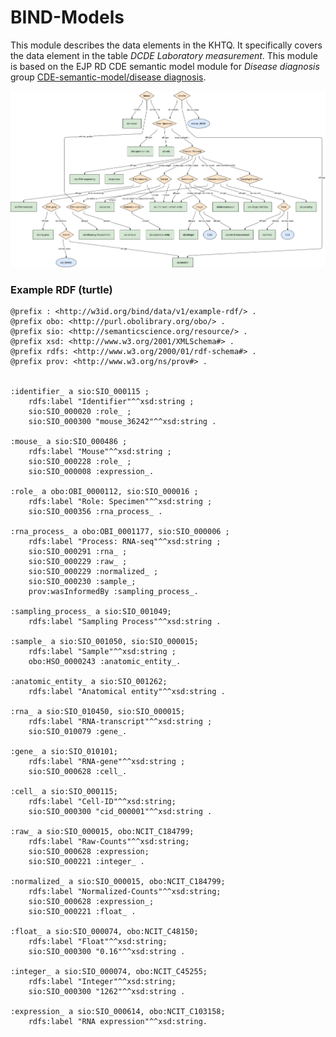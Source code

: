 # BIND-Models
This module describes the data elements in the KHTQ. It specifically covers the data element in the table _DCDE Laboratory measurement_. This module is based on the EJP RD CDE semantic model module for _Disease diagnosis_ group [CDE-semantic-model/disease diagnosis](https://github.com/ejp-rd-vp/CDE-semantic-model/blob/master/docs/disease_diagnosis.md).

<p align="center">
    <a href="/RNAseq_model.png" target="_blank">
        <img src="/RNAseq_model.png">
    </a>
</p>

### Example RDF (turtle)
```ttl
@prefix : <http://w3id.org/bind/data/v1/example-rdf/> .
@prefix obo: <http://purl.obolibrary.org/obo/> .
@prefix sio: <http://semanticscience.org/resource/> .
@prefix xsd: <http://www.w3.org/2001/XMLSchema#> .
@prefix rdfs: <http://www.w3.org/2000/01/rdf-schema#> .
@prefix prov: <http://www.w3.org/ns/prov#> .


:identifier_ a sio:SIO_000115 ;
    rdfs:label "Identifier"^^xsd:string ;
    sio:SIO_000020 :role_ ;
    sio:SIO_000300 "mouse_36242"^^xsd:string .

:mouse_ a sio:SIO_000486 ;
    rdfs:label "Mouse"^^xsd:string ;
    sio:SIO_000228 :role_ ;
    sio:SIO_000008 :expression_.
    
:role_ a obo:OBI_0000112, sio:SIO_000016 ;
    rdfs:label "Role: Specimen"^^xsd:string ;
    sio:SIO_000356 :rna_process_ .
    
:rna_process_ a obo:OBI_0001177, sio:SIO_000006 ;
    rdfs:label "Process: RNA-seq"^^xsd:string ;
    sio:SIO_000291 :rna_ ;
    sio:SIO_000229 :raw_ ;
    sio:SIO_000229 :normalized_ ;
    sio:SIO_000230 :sample_;
    prov:wasInformedBy :sampling_process_.

:sampling_process_ a sio:SIO_001049;
    rdfs:label "Sampling Process"^^xsd:string .
    
:sample_ a sio:SIO_001050, sio:SIO_000015;
    rdfs:label "Sample"^^xsd:string ;
    obo:HSO_0000243 :anatomic_entity_.
    
:anatomic_entity_ a sio:SIO_001262;
    rdfs:label "Anatomical entity"^^xsd:string .
    
:rna_ a sio:SIO_010450, sio:SIO_000015;
    rdfs:label "RNA-transcript"^^xsd:string ;
    sio:SIO_010079 :gene_.
    
:gene_ a sio:SIO_010101;
    rdfs:label "RNA-gene"^^xsd:string ;
    sio:SIO_000628 :cell_.

:cell_ a sio:SIO_000115;
    rdfs:label "Cell-ID"^^xsd:string;
    sio:SIO_000300 "cid_000001"^^xsd:string .
    
:raw_ a sio:SIO_000015, obo:NCIT_C184799;
    rdfs:label "Raw-Counts"^^xsd:string;
    sio:SIO_000628 :expression;
    sio:SIO_000221 :integer_ .

:normalized_ a sio:SIO_000015, obo:NCIT_C184799;
    rdfs:label "Normalized-Counts"^^xsd:string;
    sio:SIO_000628 :expression_;
    sio:SIO_000221 :float_ .
    
:float_ a sio:SIO_000074, obo:NCIT_C48150;
    rdfs:label "Float"^^xsd:string;
    sio:SIO_000300 "0.16"^^xsd:string .

:integer_ a sio:SIO_000074, obo:NCIT_C45255;
    rdfs:label "Integer"^^xsd:string;
    sio:SIO_000300 "1262"^^xsd:string .
    
:expression_ a sio:SIO_000614, obo:NCIT_C103158; 
    rdfs:label "RNA expression"^^xsd:string.
```
